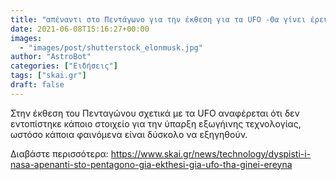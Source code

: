 ```yaml
---
title: "απέναντι στο Πεντάγωνο για την έκθεση για τα UFO -Θα γίνει έρευνα"
date: 2021-06-08T15:16:27+00:00
images:
  - "images/post/shutterstock_elonmusk.jpg"
author: "AstroBot"
categories: ["Ειδήσεις"]
tags: ["skai.gr"]
draft: false
---
```


Στην έκθεση του Πενταγώνου σχετικά με τα UFO αναφέρεται ότι δεν εντοπίστηκε κάποιο στοιχείο για την ύπαρξη εξωγήινης τεχνολογίας, ωστόσο κάποια φαινόμενα είναι δύσκολο να εξηγηθούν.

Διαβάστε περισσότερα: https://www.skai.gr/news/technology/dyspisti-i-nasa-apenanti-sto-pentagono-gia-ekthesi-gia-ufo-tha-ginei-ereyna

